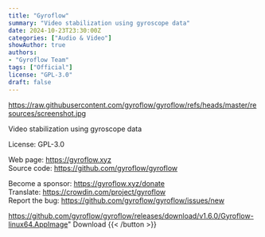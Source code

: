 ```yaml
---
title: "Gyroflow"
summary: "Video stabilization using gyroscope data"
date: 2024-10-23T23:30:00Z
categories: ["Audio & Video"]
showAuthor: true
authors:
- "Gyroflow Team"
tags: ["Official"]
license: "GPL-3.0"
draft: false
---
```


https://raw.githubusercontent.com/gyroflow/gyroflow/refs/heads/master/resources/screenshot.jpg

Video stabilization using gyroscope data

License: GPL-3.0

Web page: <https://gyroflow.xyz>  
Source code: <https://github.com/gyroflow/gyroflow>

Become a sponsor: <https://gyroflow.xyz/donate>  
Translate: <https://crowdin.com/project/gyroflow>  
Report the bug: <https://github.com/gyroflow/gyroflow/issues/new>  

https://github.com/gyroflow/gyroflow/releases/download/v1.6.0/Gyroflow-linux64.AppImage" 
Download
{{< /button >}}